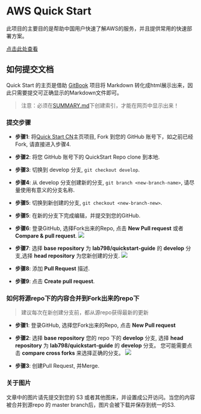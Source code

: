 # AWS Quick Start
此项目的主要目的是帮助中国用户快速了解AWS的服务，并且提供常用的快速部署方案。

[点击此处查看](https://quickstart.org.cn)

## 如何提交文档

Quick Start 的主页是借助 [GitBook](https://github.com/GitbookIO/gitbook) 项目将 
Markdown 转化成html展示出来，因此只需要提交可正确显示的Markdown文件即可。

> 注意：必须在[SUMMARY.md](https://github.com/lab798/quickstart-guide/blob/develop/SUMMARY.md)下创建索引，才能在网页中显示出来！

### 提交步骤

* **步骤1**: 将[Quick Start CN](https://github.com/lab798/quickstart-guide)主页项目, 
Fork 到您的 GitHub 账号下，如之前已经 Fork, 请直接进入步骤4.

* **步骤2**: 将您 GitHub 账号下的 QuickStart Repo clone 到本地.

* **步骤3**: 切换到 develop 分支, `git checkout develop`.

* **步骤4**: 从 develop 分支创建新的分支, `git branch <new-branch-name>`, 请尽量使用有意义的分支名称.

* **步骤5**: 切换到新创建的分支, `git checkout <new-branch-new>`.

* **步骤5**: 在新的分支下完成编辑，并提交到您的GitHub.

* **步骤6**: 登录GitHub, 选择Fork出来的Repo, 点击 **New Pull request** 或者 **Compare & pull request**.
  ![](http://cdn.quickstart.org.cn/assets/HowToContribute/new-pull-request.png)
  
* **步骤7**: 选择 **base repository** 为 **lab798/quickstart-guide** 的 **develop** 
分支,选择 **head repository** 为您新创建的分支.
  ![](http://cdn.quickstart.org.cn/assets/HowToContribute/create-pull-request.png)
    
* **步骤8**: 添加 **Pull Request** 描述.

* **步骤9**: 点击 **Create pull request**.


### 如何将源repo下的内容合并到Fork出来的repo下

> 建议每次在新创建分支前，都从源repo获得最新的更新

* **步骤1**: 登录GitHub, 选择您Fork出来的Repo, 点击 **New Pull request**

* **步骤2**: 选择 **base repository** 您的 repo 下的 **develop** 分支,
选择 **head repository** 为 **lab798/quickstart-guide** 的 **develop** 分支。
您可能需要点击 **compare cross forks** 来选择正确的分支。
  ![](http://cdn.quickstart.org.cn/assets/HowToContribute/cross-fork.png)

* **步骤3**: 创建Pull Request, 并Merge.

### 关于图片

文章中的图片请先提交到您的 S3 或者其他图床，并设置成公开访问。当您的内容被合并到源repo 的
master branch后，图片会被下载并保存到统一的S3.
